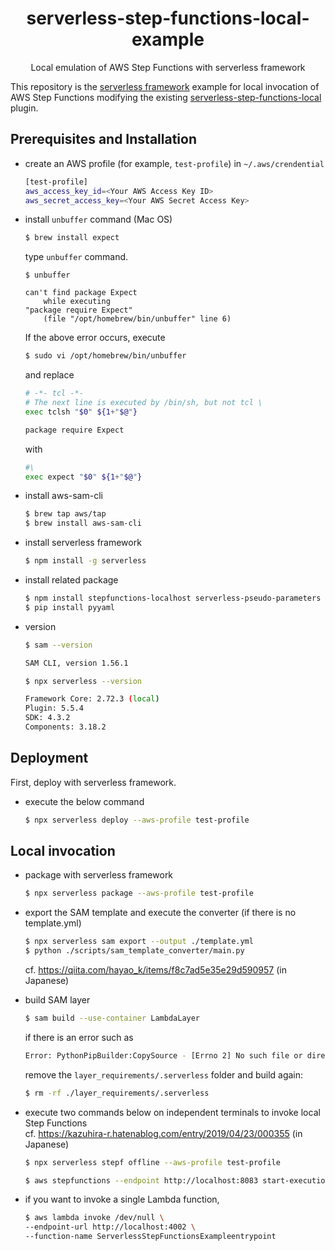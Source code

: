 <div align="center">

</div>

<h1 align="center">serverless-step-functions-local-example</h1>

<p align="center">Local emulation of AWS Step Functions with serverless framework</p>

This repository is the [serverless framework](https://github.com/serverless/serverless) example for local invocation of AWS Step Functions modifying the existing [serverless-step-functions-local](https://github.com/codetheweb/serverless-step-functions-local) plugin.

## Prerequisites and Installation
- create an AWS profile (for example, `test-profile`) in `~/.aws/crendential`
    ```bash
    [test-profile]
    aws_access_key_id=<Your AWS Access Key ID>
    aws_secret_access_key=<Your AWS Secret Access Key>
    ```
- install `unbuffer` command (Mac OS)
    ```bash
    $ brew install expect
    ```
    type `unbuffer` command.
    ```
    $ unbuffer

    can't find package Expect
        while executing
    "package require Expect"
        (file "/opt/homebrew/bin/unbuffer" line 6)
    ```
    If the above error occurs, execute
    ```bash
    $ sudo vi /opt/homebrew/bin/unbuffer
    ```
    and replace
    ```bash
    # -*- tcl -*-
    # The next line is executed by /bin/sh, but not tcl \
    exec tclsh "$0" ${1+"$@"}
    
    package require Expect
    ```
    with
    ```bash
    #\
    exec expect "$0" ${1+"$@"}
    ```
- install aws-sam-cli
    ```bash
    $ brew tap aws/tap
    $ brew install aws-sam-cli
    ```
- install serverless framework
    ```bash
    $ npm install -g serverless
    ```
- install related package
    ```bash
    $ npm install stepfunctions-localhost serverless-pseudo-parameters serverless-dotenv-plugin serverless-step-functions serverless-step-functions-local serverless-sam
    $ pip install pyyaml
    ```
- version
    ```bash
    $ sam --version
    
    SAM CLI, version 1.56.1
    ```

    ```bash
    $ npx serverless --version
    
    Framework Core: 2.72.3 (local)
    Plugin: 5.5.4
    SDK: 4.3.2
    Components: 3.18.2
    ```

## Deployment
First, deploy with serverless framework.

- execute the below command
  ```bash
  $ npx serverless deploy --aws-profile test-profile
  ```

## Local invocation
- package with serverless framework
    ```bash
    $ npx serverless package --aws-profile test-profile
    ```
- export the SAM template and execute the converter (if there is no template.yml)
    ```bash
    $ npx serverless sam export --output ./template.yml
    $ python ./scripts/sam_template_converter/main.py
    ```

    cf. https://qiita.com/hayao_k/items/f8c7ad5e35e29d590957 (in Japanese)
- build SAM layer
    ```bash
    $ sam build --use-container LambdaLayer
    ```
    if there is an error such as
    ```bash
    Error: PythonPipBuilder:CopySource - [Errno 2] No such file or directory: '/tmp/samcli/source/.serverless/pythonRequirements.zip'
    ```
    remove the `layer_requirements/.serverless` folder and build again:
    ```bash
    $ rm -rf ./layer_requirements/.serverless
    ```
- execute two commands below on independent terminals to invoke local Step Functions   
cf. https://kazuhira-r.hatenablog.com/entry/2019/04/23/000355 (in Japanese)
  ```bash
  $ npx serverless stepf offline --aws-profile test-profile
  ```
  ```bash
  $ aws stepfunctions --endpoint http://localhost:8083 start-execution --state-machine arn:aws:states:ap-northeast-1:012345678901:stateMachine:StateMachine --name Lambda_local --input ""
  ```
- if you want to invoke a single Lambda function,
    ```bash
    $ aws lambda invoke /dev/null \
    --endpoint-url http://localhost:4002 \
    --function-name ServerlessStepFunctionsExampleentrypoint
    ```
